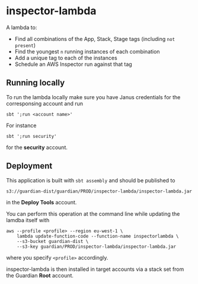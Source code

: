 # inspector-lambda

A lambda to:

* Find all combinations of the App, Stack, Stage tags (including `not present`)
* Find the youngest `n` running instances of each combination
* Add a unique tag to each of the instances
* Schedule an AWS Inspector run against that tag

## Running locally

To run the lambda locally make sure you have Janus credentials for the corresponsing account and run 

```
sbt ';run <account name>'
```

For instance 

```
sbt ';run security'
```

for the **security** account.

## Deployment

This application is built with `sbt assembly` and should be published to

```
s3://guardian-dist/guardian/PROD/inspector-lambda/inspector-lambda.jar
``` 

in the **Deploy Tools** account.

You can perform this operation at the command line while updating the lamdba itself with

```
aws --profile <profile> --region eu-west-1 \
    lambda update-function-code --function-name inspectorlambda \
    --s3-bucket guardian-dist \
    --s3-key guardian/PROD/inspector-lambda/inspector-lambda.jar
```

where you specify `<profile>` accordingly.

inspector-lambda is then installed in target accounts via a stack set from the Guardian **Root** account.
